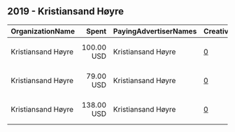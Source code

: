 ## 2019 - Kristiansand Høyre 
|OrganizationName|Spent|PayingAdvertiserNames|CreativeUrls|Impressions|Genders|AgeBrackets|CountryCodes|BillingAddresses|CandidateBallotInformation|
|:---|---:|:---|:---|---:|:---|:---|:---|:---|:---|
|Kristiansand Høyre|100.00 USD|Kristiansand Høyre|[0](https://www.snap.com/political-ads/asset/6bb67539d4d79bc1f4fe1c63d7e1752a017cd475362a87a9c323a12822e99451?mediaType=mp4)|37,964|||norway|"Kongens gate 29,Kristiansand ,N4610,NO"||
|Kristiansand Høyre|79.00 USD|Kristiansand Høyre|[0](https://www.snap.com/political-ads/asset/01174c17d31fa9283a93bfbc97fae63ee898944265d345b0b2dfd2d59aaa0ee7?mediaType=mp4)|47,917|||norway|"Kongens gate 29,Kristiansand ,N4610,NO"||
|Kristiansand Høyre|138.00 USD|Kristiansand Høyre|[0](https://www.snap.com/political-ads/asset/f3ef0fad4285ff97cb33bbc9d2da351f91308de52293fca8cb985982977dc408?mediaType=mp4)|49,487|||norway|"Kongens gate 29,Kristiansand ,N4610,NO"||
